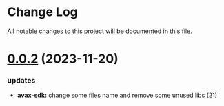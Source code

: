 
# Change Log

All notable changes to this project will be documented in this file.

# [0.0.2](https://github.com/xiaohuasheng0x1/blockchains) (2023-11-20)

### updates

- **avax-sdk:** change some files name and remove some unused libs ([21](https://github.com/xiaohuasheng0x1/blockchains/pull/21))
